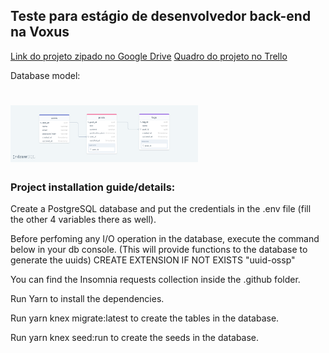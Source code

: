 ## Teste para estágio de desenvolvedor back-end na Voxus

[Link do projeto zipado no Google Drive](googledrive.com/link)
[Quadro do projeto no Trello](https://bit.ly/2TfwkV1)

Database model:
<h1>
  <img alt="Database Model" title="db-model" src=".github/db.png" width="300px" />
</h1>

### Project installation guide/details:

Create a PostgreSQL database and put the credentials in the .env file (fill the other 4 variables there as well).

Before perfoming any I/O operation in the database, execute the command below in your db console.
(This will provide functions to the database to generate the uuids)
CREATE EXTENSION IF NOT EXISTS "uuid-ossp"

You can find the Insomnia requests collection inside the .github folder.

Run Yarn to install the dependencies.

Run yarn knex migrate:latest to create the tables in the database.

Run yarn knex seed:run to create the seeds in the database.
